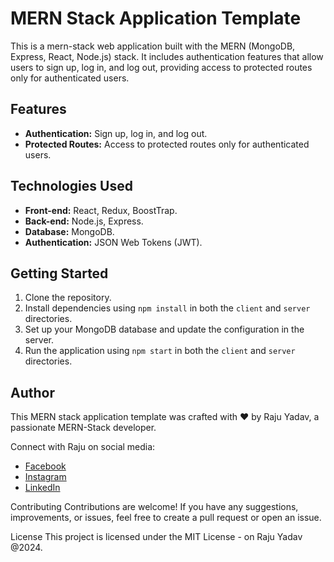 # MERN Stack Application Template

This is a mern-stack web application built with the MERN (MongoDB, Express, React, Node.js) stack. It includes authentication features that allow users to sign up, log in, and log out, providing access to protected routes only for authenticated users.

## Features

- **Authentication:** Sign up, log in, and log out.
- **Protected Routes:** Access to protected routes only for authenticated users.

## Technologies Used

- **Front-end:** React, Redux, BoostTrap.
- **Back-end:** Node.js, Express.
- **Database:** MongoDB.
- **Authentication:** JSON Web Tokens (JWT).

## Getting Started

1. Clone the repository.
2. Install dependencies using `npm install` in both the `client` and `server` directories.
3. Set up your MongoDB database and update the configuration in the server.
4. Run the application using `npm start` in both the `client` and `server` directories.

## Author

This MERN stack application template was crafted with ❤️ by Raju Yadav, a passionate MERN-Stack developer.

Connect with Raju on social media:

- [Facebook](https://www.facebook.com/loveraju.yadav/)
- [Instagram](https://www.instagram.com/raazveer30/)
- [LinkedIn](https://www.linkedin.com/in/raju-yadav-148525283/)

Contributing
Contributions are welcome! If you have any suggestions, improvements, or issues, feel free to create a pull request or open an issue.

License
This project is licensed under the MIT License - on Raju Yadav @2024.
